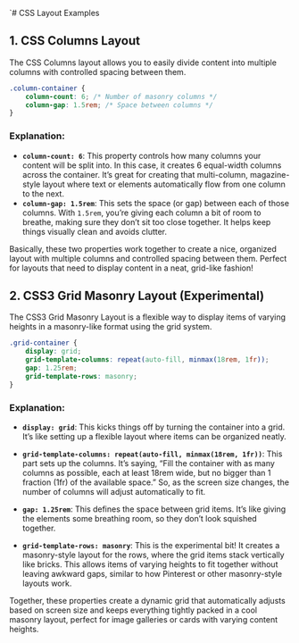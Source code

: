 `# CSS Layout Examples

## 1. CSS Columns Layout

The CSS Columns layout allows you to easily divide content into multiple columns with controlled spacing between them.

```css
.column-container {
	column-count: 6; /* Number of masonry columns */
	column-gap: 1.5rem; /* Space between columns */
}
```

### Explanation:

-   **`column-count: 6`**: This property controls how many columns your content will be split into. In this case, it creates 6 equal-width columns across the container. It’s great for creating that multi-column, magazine-style layout where text or elements automatically flow from one column to the next.
-   **`column-gap: 1.5rem`**: This sets the space (or gap) between each of those columns. With `1.5rem`, you’re giving each column a bit of room to breathe, making sure they don’t sit too close together. It helps keep things visually clean and avoids clutter.

Basically, these two properties work together to create a nice, organized layout with multiple columns and controlled spacing between them. Perfect for layouts that need to display content in a neat, grid-like fashion!

## 2. CSS3 Grid Masonry Layout (Experimental)

The CSS3 Grid Masonry Layout is a flexible way to display items of varying heights in a masonry-like format using the grid system.

```css
.grid-container {
	display: grid;
	grid-template-columns: repeat(auto-fill, minmax(18rem, 1fr));
	gap: 1.25rem;
	grid-template-rows: masonry;
}
```

### Explanation:

-   **`display: grid`**: This kicks things off by turning the container into a grid. It’s like setting up a flexible layout where items can be organized neatly.
-   **`grid-template-columns: repeat(auto-fill, minmax(18rem, 1fr))`**: This part sets up the columns. It’s saying, “Fill the container with as many columns as possible, each at least 18rem wide, but no bigger than 1 fraction (1fr) of the available space.” So, as the screen size changes, the number of columns will adjust automatically to fit.
-   **`gap: 1.25rem`**: This defines the space between grid items. It’s like giving the elements some breathing room, so they don’t look squished together.

-   **`grid-template-rows: masonry`**: This is the experimental bit! It creates a masonry-style layout for the rows, where the grid items stack vertically like bricks. This allows items of varying heights to fit together without leaving awkward gaps, similar to how Pinterest or other masonry-style layouts work.

Together, these properties create a dynamic grid that automatically adjusts based on screen size and keeps everything tightly packed in a cool masonry layout, perfect for image galleries or cards with varying content heights.
